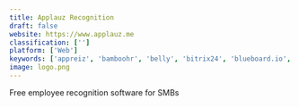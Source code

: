 ```yaml
---
title: Applauz Recognition
draft: false 
website: https://www.applauz.me
classification: ['']
platform: ['Web']
keywords: ['appreiz', 'bamboohr', 'belly', 'bitrix24', 'blueboard.io', 'bob', 'cakehr', 'clearcompany', 'engagedly', 'kudos', 'lanteria_hr', 'motivosity', 'namely', 'peakon', 'qualtrics_research_core', 'quantum_workplace', 'reward_gateway', 'spinify', 'sutihr', 'ultipro', 'webhr', 'zenefits', 'eloomi']
image: logo.png
---
```

Free employee recognition software for SMBs